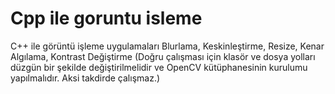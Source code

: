 # Cpp ile goruntu isleme
 C++ ile görüntü işleme uygulamaları
Blurlama,
Keskinleştirme,
Resize,
Kenar Algılama,
Kontrast Değiştirme 
(Doğru çalışması için klasör ve dosya yolları düzgün bir şekilde değiştirilmelidir ve OpenCV kütüphanesinin kurulumu yapılmalıdır. Aksi takdirde çalışmaz.)
